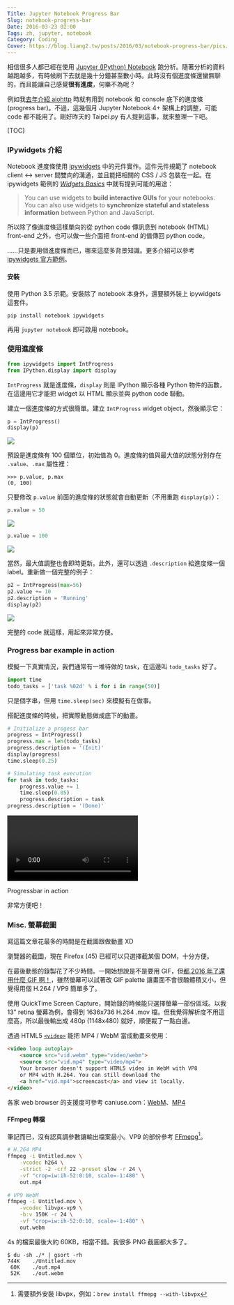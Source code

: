 ```yaml
---
Title: Jupyter Notebook Progress Bar
Slug: notebook-progress-bar
Date: 2016-03-23 02:00
Tags: zh, jupyter, notebook
Category: Coding 
Cover: https://blog.liang2.tw/posts/2016/03/notebook-progress-bar/pics/progressbar_demo.webm
---
```


相信很多人都已經在使用 [Jupyter (IPython) Notebook][jupyter] 跑分析。隨著分析的資料越跑越多，有時候刷下去就是幾十分鐘甚至數小時。此時沒有個進度條還蠻無聊的，而且能讓自己感覺**很有進度**，何樂不為呢？

例如我[去年介紹 aiohttp][talk-aiohttp] 時就有用到 notebook 和 console 底下的進度條 (progress bar)。不過，這幾個月 Jupyter Notebook 4+ 架構上的調整，可能 code 都不能用了。剛好昨天的 Taipei.py 有人提到這事，就來整理一下吧。

[jupyter]: https://jupyter.org/
[talk-aiohttp]: https://blog.liang2.tw/play_aiohttp/?full#asyncio-progressbar-cover

[TOC]


### IPywidgets 介紹

Notebook 進度條使用 [ipywidgets] 中的元件實作。這件元件規範了 notebook client <-> server 間雙向的溝通，並且能把相關的 CSS / JS 包裝在一起。在 ipywidgets 範例的 [*Widgets Basics*] 中就有提到可能的用途：

> You can use widgets to **build interactive GUIs** for your notebooks. <br> 
> You can also use widgets to **synchronize stateful and stateless information** between Python and JavaScript.

所以除了像進度條這樣單向的從 python code 傳訊息到 notebook (HTML) front-end 之外，也可以做一些介面把 front-end 的值傳回 python code。

……只是要用個進度條而已，哪來這麼多背景知識。更多介紹可以參考 [ipywidgets 官方範例][ipywidget examples]。

#### 安裝

使用 Python 3.5 示範。安裝除了 notebook 本身外，還要額外裝上 ipywidgets 這套件。

```
pip install notebook ipywidgets
```

再用 `jupyter notebook` 即可啟用 notebook。


### 使用進度條

```python
from ipywidgets import IntProgress
from IPython.display import display
```

`IntProgress` 就是進度條，`display` 則是 IPython 顯示各種 Python 物件的函數，在這邊用它才能把 widget 以 HTML 顯示並與 python code 聯動。

建立一個進度條的方式很簡單。建立 `IntProgress` widget object，然後顯示它：

```python
p = IntProgress()
display(p)
```

<div class="figure">
  <img src="{attach}pics/progressbar_default.png">
</div>

預設是進度條有 100 個單位，初始值為 0。進度條的值與最大值的狀態分別存在 `.value`、`.max` 屬性裡：

```pycon
>>> p.value, p.max
(0, 100)
```

只要修改 `p.value` 前面的進度條的狀態就會自動更新（不用重跑 `display(p)`）：

```python
p.value = 50
```

<div class="figure">
  <img src="{attach}pics/progressbar_50.png">
</div>

```python
p.value = 100
```

<div class="figure">
  <img src="{attach}pics/progressbar_100.png">
</div>

當然，最大值調整也會即時更新。此外，還可以透過 `.description` 給進度條一個 label。重新做一個完整的例子：

```python
p2 = IntProgress(max=56)
p2.value += 10
p2.description = 'Running'
display(p2)
```

<div class="figure">
  <img src="{attach}pics/progressbar_full.png">
</div>

完整的 code 就這樣，用起來非常方便。

[ipywidgets]: https://github.com/ipython/ipywidgets
[*Widgets Basics*]: http://nbviewer.jupyter.org/github/ipython/ipywidgets/blob/master/examples/Widget%20Basics.ipynb
[ipywidget examples]: http://nbviewer.jupyter.org/github/ipython/ipywidgets/blob/master/examples/Index.ipynb


### Progress bar example in action

模擬一下真實情況，我們通常有一堆待做的 task，在這邊叫 `todo_tasks` 好了。

```python
import time
todo_tasks = ['task %02d' % i for i in range(50)]
```

只是個字串，但用 `time.sleep(sec)` 來模擬有在做事。

搭配進度條的時候，把實際動態做成底下的動畫。

```python
# Initialize a progess bar
progress = IntProgress()
progress.max = len(todo_tasks)
progress.description = '(Init)'
display(progress)
time.sleep(0.25)

# Simulating task execution
for task in todo_tasks:
    progress.value += 1
    time.sleep(0.05)
    progress.description = task
progress.description = '(Done)'
```

<div class="figure">
  <video loop auto autoplay>
    <source src="{attach}pics/progressbar_demo.webm" type="video/webm">
    <source src="{attach}pics/progressbar_demo.mp4" type="video/mp4">
    Your browser doesn't support HTML5 video in WebM with VP8 or MP4 with H.264. You can still download the <a href="{attach}pics/progressbar_demo.mp4">screencast</a> and view it locally.
  </video>
  <p class="caption center">Progressbar in action</p>
</div>

非常方便吧！



### Misc. 螢幕截圖

寫這篇文章花最多的時間是在截圖跟做動畫 XD

瀏覽器的截圖，現在 Firefox (45) 已經可以只選擇截某個 DOM，十分方便。

在最後動態的錄製花了不少時間。一開始想說是不是要用 GIF，但[都 2016 年了還用什麼 GIF 啊！](http://blog.imgur.com/2014/10/09/introducing-gifv/)，雖然螢幕可以試著改 GIF palette 讓畫面不會很醜體積又小，但覺得用個 H.264 / VP9 簡單多了。

使用 QuickTime Screen Capture，開始錄的時候能只選擇螢幕一部份區域。以我 13" retina 螢幕為例，會得到 1636x736 H.264 .mov 檔。但我覺得解析度不用這麼高，所以最後輸出成 480p (1148x480)  就好，順便裁了一點白邊。

透過 HTML5 [`<video>`][html5-video] 能把 MP4 / WebM 當成動畫來使用：

```html
<video loop autoplay>
    <source src="vid.webm" type="video/webm">
    <source src="vid.mp4" type="video/mp4">
    Your browser doesn't support HTML5 video in WebM with VP8
    or MP4 with H.264. You can still download the 
    <a href="vid.mp4">screencast</a> and view it locally.
</video>
```

各家 web browser 的支援度可參考 caniuse.com：[WebM](http://caniuse.com/#feat=webm)、[MP4](http://caniuse.com/#feat=mpeg4)

#### FFmpeg 轉檔

筆記而已，沒有認真調參數讓輸出檔案最小。VP9 的部份參考 [FFmepg][ffmpeg vp9][^1]。

[^1]: 需要額外安裝 libvpx，例如：`brew install ffmepg --with-libvpx`


```bash
# H.264 MP4
ffmpeg -i Untitled.mov \
    -vcodec h264 \
    -strict -2 -crf 22 -preset slow -r 24 \
    -vf "crop=iw:ih-52:0:10, scale=-1:480" \
    out.mp4
    
# VP9 WebM
ffmpeg -i Untitled.mov \
    -vcodec libvpx-vp9 \
    -b:v 150K -r 24 \
    -vf "crop=iw:ih-52:0:10, scale=-1:480" \
    out.webm
``` 

4s 的檔案最後大約 60KB，相當不錯。我很多 PNG 截圖都大多了。

```console
$ du -sh ./* | gsort -rh
744K	./Untitled.mov
 60K	./out.mp4
 52K	./out.webm
```


[html5-video]: https://developer.mozilla.org/en-US/docs/Web/HTML/Element/video
[ffmpeg vp9]: https://trac.ffmpeg.org/wiki/Encode/VP9

